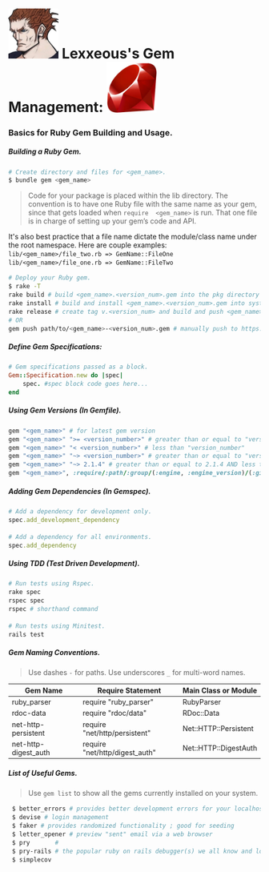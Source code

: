 <!-- Gem Management -->

# <img src="../.pics/Lexxeous/lexx_headshot_clear.png" width="100px"/> Lexxeous's Gem Management: <img src="../.pics/RoR/gem_logo.jpeg" width="100px"/>
### Basics for Ruby Gem Building and Usage.

##### Building a Ruby Gem.
```sh
# Create directory and files for <gem_name>.
$ bundle gem <gem_name>
```

> Code for your package is placed within the lib directory. The convention is to have one Ruby file with the same name as your gem, since that gets loaded when `require 
<gem_name>` is run. That one file is in charge of setting up your gem’s code and API.

It's also best practice that a file name dictate the module/class name under the root namespace. Here are couple examples:<br>
`lib/<gem_name>/file_two.rb => GemName::FileOne`<br>
`lib/<gem_name>/file_one.rb => GemName::FileTwo`<br>

```sh
# Deploy your Ruby gem.
$ rake -T
rake build # build <gem_name>.<version_num>.gem into the pkg directory
rake install # build and install <gem_name>.<version_num>.gem into system gems
rake release # create tag v.<version_num> and build and push <gem_name>.<version_num>.gem to Rubygems
# OR
gem push path/to/<gem_name>-<version_num>.gem # manually push to https://rubygems.org
```

##### Define Gem Specifications:
```ruby
# Gem specifications passed as a block.
Gem::Specification.new do |spec|
	spec. #spec block code goes here...
end
```

##### Using Gem Versions (In Gemfile).
```ruby
gem "<gem_name>" # for latest gem version
gem "<gem_name>" ">= <version_number>" # greater than or equal to "version_number"
gem "<gem_name>" "< <version_number>" # less than "version_number"
gem "<gem_name>" "~> <version_number>" # greater than or equal to "version_number" AND less than next root version release
gem "<gem_name>" "~> 2.1.4" # greater than or equal to 2.1.4 AND less than 3.0.0
gem "<gem_name>", :require/:path/:group/(:engine, :engine_version)/(:git, :tag/:branch/:ref) # extra parameters for advanced gem settings
```

##### Adding Gem Dependencies (In Gemspec).
```ruby
# Add a dependency for development only.
spec.add_development_dependency

# Add a dependency for all environments.
spec.add_dependency
```

##### Using TDD (Test Driven Development).
```sh
# Run tests using Rspec.
rake spec
rspec spec
rspec # shorthand command

# Run tests using Minitest.
rails test
```

##### Gem Naming Conventions.
> Use dashes `-` for paths. Use underscores `_` for multi-word names.

| Gem Name             | Require Statement              | Main Class or Module  |
|----------------------|--------------------------------|-----------------------|
| ruby_parser          | require "ruby_parser"          | RubyParser            |
| rdoc-data            | require "rdoc/data"            | RDoc::Data            |
| net-http-persistent  | require "net/http/persistent"  | Net::HTTP::Persistent |
| net-http-digest_auth | require "net/http/digest_auth" | Net::HTTP::DigestAuth |


##### List of Useful Gems.
> Use `gem list` to show all the gems currently installed on your system.
```sh
 $ better_errors # provides better development errors for your localhost
 $ devise # login management
 $ faker # provides randomized functionality ; good for seeding
 $ letter_opener # preview "sent" email via a web browser
 $ pry       # 
 $ pry-rails # the popular ruby on rails debugger(s) we all know and love
 $ simplecov
```